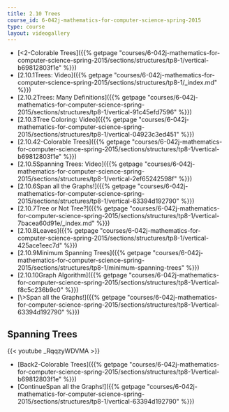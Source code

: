 ```yaml
---
title: 2.10 Trees
course_id: 6-042j-mathematics-for-computer-science-spring-2015
type: course
layout: videogallery
---
```

*   [<2-Colorable Trees]({{% getpage "courses/6-042j-mathematics-for-computer-science-spring-2015/sections/structures/tp8-1/vertical-b69812803f1e" %}})
*   [2.10.1Trees: Video]({{% getpage "courses/6-042j-mathematics-for-computer-science-spring-2015/sections/structures/tp8-1/_index.md" %}})
*   [2.10.2Trees: Many Definitions]({{% getpage "courses/6-042j-mathematics-for-computer-science-spring-2015/sections/structures/tp8-1/vertical-91c45efd7596" %}})
*   [2.10.3Tree Coloring: Video]({{% getpage "courses/6-042j-mathematics-for-computer-science-spring-2015/sections/structures/tp8-1/vertical-04923c3ed451" %}})
*   [2.10.42-Colorable Trees]({{% getpage "courses/6-042j-mathematics-for-computer-science-spring-2015/sections/structures/tp8-1/vertical-b69812803f1e" %}})
*   [2.10.5Spanning Trees: Video]({{% getpage "courses/6-042j-mathematics-for-computer-science-spring-2015/sections/structures/tp8-1/vertical-2ef65242598f" %}})
*   [2.10.6Span all the Graphs!]({{% getpage "courses/6-042j-mathematics-for-computer-science-spring-2015/sections/structures/tp8-1/vertical-63394d192790" %}})
*   [2.10.7Tree or Not Tree?]({{% getpage "courses/6-042j-mathematics-for-computer-science-spring-2015/sections/structures/tp8-1/vertical-7bacea60d91e/_index.md" %}})
*   [2.10.8Leaves]({{% getpage "courses/6-042j-mathematics-for-computer-science-spring-2015/sections/structures/tp8-1/vertical-425ace1eec7d" %}})
*   [2.10.9Minimum Spanning Trees]({{% getpage "courses/6-042j-mathematics-for-computer-science-spring-2015/sections/structures/tp8-1/minimum-spanning-trees" %}})
*   [2.10.10Graph Algorithm]({{% getpage "courses/6-042j-mathematics-for-computer-science-spring-2015/sections/structures/tp8-1/vertical-f8c5c236b9c0" %}})
*   [\\>Span all the Graphs!]({{% getpage "courses/6-042j-mathematics-for-computer-science-spring-2015/sections/structures/tp8-1/vertical-63394d192790" %}})

Spanning Trees
--------------

{{< youtube \_RqqzyWDVMA >}}

*   [Back2-Colorable Trees]({{% getpage "courses/6-042j-mathematics-for-computer-science-spring-2015/sections/structures/tp8-1/vertical-b69812803f1e" %}})
*   [ContinueSpan all the Graphs!]({{% getpage "courses/6-042j-mathematics-for-computer-science-spring-2015/sections/structures/tp8-1/vertical-63394d192790" %}})
